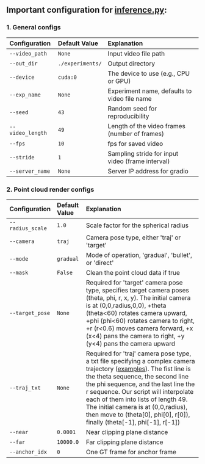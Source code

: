 ## Important configuration for [inference.py](../inference.py):

### 1. General configs
| Configuration     | Default Value   | Explanation                                              |
|:----------------- |:--------------- |:-------------------------------------------------------- |
| `--video_path`    | `None`            | Input video file path                                    |
| `--out_dir`       | `./experiments/`| Output directory                                         |
| `--device`        | `cuda:0`        | The device to use (e.g., CPU or GPU)                     |
| `--exp_name`      | `None`           | Experiment name, defaults to video file name             |
| `--seed`          | `43`            | Random seed for reproducibility                          |
| `--video_length`  | `49`            | Length of the video frames (number of frames)            |
| `--fps`           | `10`            | fps for saved video                  |
| `--stride`        | `1`             | Sampling stride for input video (frame interval)         |
| `--server_name`   | `None`            | Server IP address  for gradio                           |
### 2. Point cloud render configs

| Configuration     | Default Value   |   Explanation                                              |
|:----------------- |:--------------- |:-------------------------------------------------------- |
| `--radius_scale`  | `1.0`           | Scale factor for the spherical radius                    |
| `--camera`        | `traj`          | Camera pose type, either 'traj' or 'target'                   |
| `--mode`          | `gradual`       | Mode of operation, 'gradual', 'bullet', or 'direct'      |
| `--mask`          | `False`         | Clean the point cloud data if true                       |
| `--target_pose`   | `None`            | Required for 'target' camera pose type, specifies target camera poses (theta, phi, r, x, y). The initial camera is at (0,0,radius,0,0), +theta (theta<60) rotates camera upward, +phi (phi<60) rotates camera to right, +r (r<0.6) moves camera forward, +x (x<4) pans the camera to right, +y (y<4) pans the camera upward  |
| `--traj_txt`      | `None`           | Required for 'traj' camera pose type, a txt file specifying a complex camera trajectory ([examples](../test/trajs/loop1.txt)). The fist line is the theta sequence, the second line the phi sequence, and the last line the r sequence. Our script will interpolate each of them into lists of length 49. The initial camera is at (0,0,radius), then move to (theta[0], phi[0], r[0]), finally (theta[-1], phi[-1], r[-1])|
| `--near`          | `0.0001`        | Near clipping plane distance                             |
| `--far`           | `10000.0`       | Far clipping plane distance                              |
| `--anchor_idx`    | `0`             | One GT frame for anchor frame                            |


